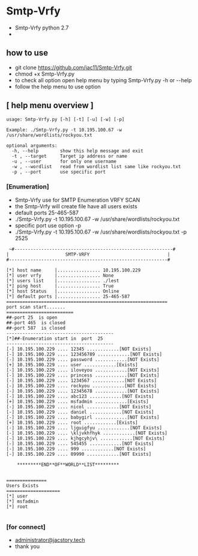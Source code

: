 # Smtp-Vrfy
* Smtp-Vrfy python 2.7 
* 
## how to use 
* git clone https://github.com/jac11/Smtp-Vrfy.git
* chmod +x Smtp-Vrfy.py
* to check all  option open help menu by typing Smtp-Vrfy.py -h or --help
* follow the help menu to use option 
##  [ help menu overview ]
```
usage: Smtp-Vrfy.py [-h] [-t] [-u] [-w] [-p]

Example: ./Smtp-Vrfy.py -t 10.195.100.67 -w /usr/share/wordlists/rockyou.txt

optional arguments:
  -h, --help        show this help message and exit
  -t , --target     Target ip address or name
  -u , --user       for only one username
  -w , --wordlist   read from wordlist list same like rockyou.txt
  -p , --port       use specific port

```

### [Enumeration]

* Smtp-Vrfy  use for SMTP Enumeration VRFY SCAN
* the Smtp-Vrfy will create file have all users exists
* default ports  25-465-587 
* ./Smtp-Vrfy.py -t 10.195.100.67 -w /usr/share/wordlists/rockyou.txt
* specific port use option -p 
* ./Smtp-Vrfy.py -t 10.195.100.67 -w /usr/share/wordlists/rockyou.txt -p 2525
```
 ~#-----------------------------------------------------------#
|                     SMTP-VRFY                             |
#-----------------------------------------------------------#

[*] host name     |................ 10.195.100.229
[*] user vrfy     |................ None
[*] users list    |................ ./lest
[*] ping host     |................ True
[*] host Status   |................ Online
[*] default ports |................ 25-465-587
============================================================
port scan start.......
=========================
##-port 25  is open
##-port 465  is closed
##-port 587  is closed
----------------------------------------
[*]##-Enumeration start in  port  25
----------------------------------------
[-] 10.195.100.229 .... 12345 ............[NOT Exists]
[-] 10.195.100.229 .... 123456789 ............[NOT Exists]
[-] 10.195.100.229 .... password ............[NOT Exists]
[+] 10.195.100.229 .... user ............[Exists]
[-] 10.195.100.229 .... iloveyou ............[NOT Exists]
[-] 10.195.100.229 .... princess ............[NOT Exists]
[-] 10.195.100.229 .... 1234567 ............[NOT Exists]
[-] 10.195.100.229 .... rockyou ............[NOT Exists]
[-] 10.195.100.229 .... 12345678 ............[NOT Exists]
[-] 10.195.100.229 .... abc123 ............[NOT Exists]
[+] 10.195.100.229 .... msfadmin ............[Exists]
[-] 10.195.100.229 .... nicol ............[NOT Exists]
[-] 10.195.100.229 .... daniel ............[NOT Exists]
[-] 10.195.100.229 .... babygirl ............[NOT Exists]
[+] 10.195.100.229 .... root ............[Exists]
[-] 10.195.100.229 .... ljguigfyu ............[NOT Exists]
[-] 10.195.100.229 .... \kljvkhfhyk ............[NOT Exists]
[-] 10.195.100.229 .... kjhgcyhjv\ ............[NOT Exists]
[-] 10.195.100.229 .... 545455 ............[NOT Exists]
[-] 10.195.100.229 .... 999 ............[NOT Exists]
[-] 10.195.100.229 .... 09990 ............[NOT Exists]

	*********END**OF**WORLD**LIST*********


===============
Users Exists
====================
[*] user
[*] msfadmin
[*] root
 
```

### [for connect]
* administrator@jacstory.tech
* thank you 
